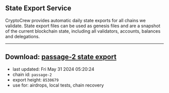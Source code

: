 ## State Export Service
CryptoCrew provides automatic daily state exports for all chains we validate. State export files can be used as genesis files and are a snapshot of the current blockchain state, including all validators, accounts, balances and delegations.

---
**Download: [passage-2 state export](https://dl-eu2.ccvalidators.com/SERVICE/passage/passage-2_export_8530679.json)**
---

- last updated: Fri May 31 2024 05:20:24
- chain id: `passage-2`
- export height: `8530679`
- use for: airdrops, local tests, chain recovery
